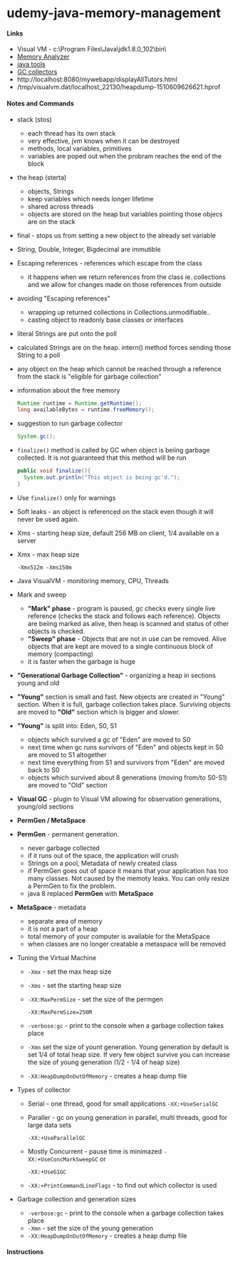# udemy-java-memory-management

#### Links

- Visual VM - c:\Program Files\Java\jdk1.8.0_102\bin\
- [Memory Analyzer](https://www.eclipse.org/mat/)
- [java tools](https://docs.oracle.com/javase/8/docs/technotes/tools/unix/java.html)
- [GC collectors](https://docs.oracle.com/javase/8/docs/technotes/guides/vm/gctuning/collectors.html)
- http://localhost:8080/mywebapp/displayAllTutors.html
- /tmp/visualvm.dat/localhost_22130/heapdump-1510609626621.hprof

#### Notes and Commands

- stack (stos) 
  - each thread has its own stack
  - very effective, jvm knows when it can be destroyed
  - methods, local variables, primitives
  - variables are poped out when the probram reaches the end of the block

- the heap (sterta)

  - objects, Strings
  - keep variables which needs longer lifetime
  - shared across threads
  - objects are stored on the heap but variables pointing those objecs are on the stack

- final - stops us from setting a new object to the already set variable

- String, Double, Integer, Bigdecimal are immutible

- Escaping references - references which escape from the class

  - it happens when we return references from the class ie. collections and we allow for changes made on those references from outside

- avoiding "Escaping references"

  - wrapping up returned collections in Collections.unmodifiable..
  - casting object to readonly base classes or interfaces 

- literal Strings are put onto the poll

- calculated Strings are on the heap. intern() method forces sending those String to a poll

- any object on the heap which cannot be reached through a reference from the stack is "eligible for garbage collection"

- information about the free memory

  ```java
  Runtime runtime = Runtime.getRuntime();
  long availableBytes = runtime.freeMemory();
  ```

- suggestion to run garbage collector

  ```java
  System.gc();
  ```

- `finalize()` method is called by GC when object is beiing garbage collected. It is not guaranteed that this method will be run

  ```java
  public void finalize(){
  	System.out.println("This object is being gc'd.");
  }
  ```

- Use `finalize()` only for warnings

- Soft leaks - an object is referenced on the stack even though it will never be used again.

- Xms - starting heap size, default 256 MB on client, 1/4 available on a server 

- Xmx - max heap size

  ```shell
  -Xmx512m -Xms150m
  ```

- Java VisualVM - monitoring memory, CPU, Threads

- Mark and sweep 

  - **"Mark" phase** - program is paused, gc checks every single live reference (checks the stack and follows each reference). Objects are beiing marked as alive, then heap is scanned and status of other objects is checked. 
  - **"Sweep" phase** -  Objects that are not in use can be removed. Alive objects that are kept are moved to a single continuous block of memory (compacting)
  - it is faster when the garbage is huge

- **"Generational Garbage Collection"** - organizing a heap in sections young and old

- **"Young"** section is small and fast. New objects are created in "Young" section. When it is full, garbage collection takes place. Surviving objects are moved to **"Old"** section which is bigger and slower. 

- **"Young"** is split into: Eden, S0, S1

  - objects which survived a gc of "Eden" are moved to S0
  - next time when gc runs survivors of "Eden" and objects kept in S0 are moved to S1 altogether 
  - next time everything from S1 and survivors from "Eden" are moved back to S0
  - objects which survived about 8 generations (moving from/to S0-S1) are moved to "Old" section 

- **Visual GC** - plugin to Visual VM allowing for observation generations, young/old sections

- **PermGen / MetaSpace**

- **PermGen** - permanent generation. 

  - never garbage collected 
  - if it runs out of the space, the application will crush
  - Strings on a pool, Metadata of newly created class 
  - if PermGen goes out of space it means that your application has too many classes. Not caused by the memoty leaks. You can only resize a PermGen to fix the problem.
  - java 8 replaced **PermGen** with **MetaSpace**

- **MetaSpace** - metadata

  - separate area of memory
  - it is not a part of a heap
  - total memory of your computer is available for the MetaSpace
  - when  classes are no longer creatable a metaspace will be removed 

- Tuning the Virtual Machine

  - `-Xmx` - set the max heap size

  - `-Xms` - set the starting heap size

  - `-XX:MaxPermSize` - set the size of the permgen

    ```shell
    -XX:MaxPermSize=256M
    ```

  - `-verbose:gc` - print to the console when a garbage collection takes place

  - `-Xmn` set the size of yount generation. Young  generation by default is set 1/4 of total heap size. If very few object survive you can increase the size of young generation (1/2 - 1/4 of heap size)

  - `-XX:HeapDumpOnOutOfMemory` - creates a heap dump file

- Types of collector

  - Serial - one thread, good for small applications `-XX:+UseSerialGC`

  - Paraller - gc on young generation in parallel, multi threads, good for large data sets

    `-XX:+UseParallelGC`

  - Mostly Concurrent - pause time is minimazed `-XX:+UseConcMarkSweepGC` or 

    `-XX:+UseG1GC`

  - `-XX:+PrintCommandLineFlags` - to find out which collector is used

- Garbage collection and generation sizes

  - `-verbose:gc` - print to the console when a garbage collection takes place
  - `-Xmn` - set the size of the young generation
  - `-XX:HeapDumpOnOutOfMemory` - creates a heap dump file

#### Instructions